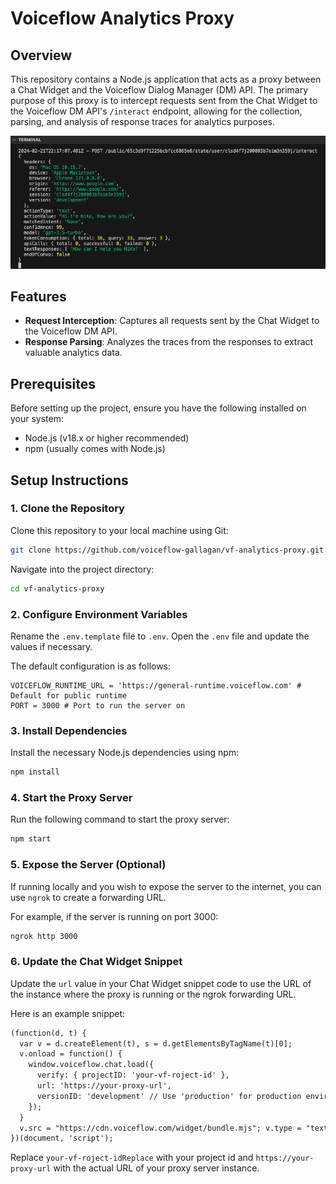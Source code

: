 # Voiceflow Analytics Proxy

## Overview

This repository contains a Node.js application that acts as a proxy between a Chat Widget and the Voiceflow Dialog Manager (DM) API. The primary purpose of this proxy is to intercept requests sent from the Chat Widget to the Voiceflow DM API's `/interact` endpoint, allowing for the collection, parsing, and analysis of response traces for analytics purposes.

![Preview](/img/log.png)

## Features

- **Request Interception**: Captures all requests sent by the Chat Widget to the Voiceflow DM API.
- **Response Parsing**: Analyzes the traces from the responses to extract valuable analytics data.

## Prerequisites

Before setting up the project, ensure you have the following installed on your system:

- Node.js (v18.x or higher recommended)
- npm (usually comes with Node.js)

## Setup Instructions

### 1. Clone the Repository

Clone this repository to your local machine using Git:

```bash
git clone https://github.com/voiceflow-gallagan/vf-analytics-proxy.git
```

Navigate into the project directory:

```bash
cd vf-analytics-proxy
```

### 2. Configure Environment Variables

Rename the `.env.template` file to `.env`. Open the `.env` file and update the values if necessary.

The default configuration is as follows:

```
VOICEFLOW_RUNTIME_URL = 'https://general-runtime.voiceflow.com' # Default for public runtime
PORT = 3000 # Port to run the server on
```

### 3. Install Dependencies

Install the necessary Node.js dependencies using npm:

```bash
npm install
```

### 4. Start the Proxy Server

Run the following command to start the proxy server:

```bash
npm start
```

### 5. Expose the Server (Optional)

If running locally and you wish to expose the server to the internet, you can use `ngrok` to create a forwarding URL.

For example, if the server is running on port 3000:

```bash
ngrok http 3000
```

### 6. Update the Chat Widget Snippet

Update the `url` value in your Chat Widget snippet code to use the URL of the instance where the proxy is running or the ngrok forwarding URL.

Here is an example snippet:

```html
(function(d, t) {
  var v = d.createElement(t), s = d.getElementsByTagName(t)[0];
  v.onload = function() {
    window.voiceflow.chat.load({
      verify: { projectID: 'your-vf-roject-id' },
      url: 'https://your-proxy-url',
      versionID: 'development' // Use 'production' for production environments
    });
  }
  v.src = "https://cdn.voiceflow.com/widget/bundle.mjs"; v.type = "text/javascript"; s.parentNode.insertBefore(v, s);
})(document, 'script');
```

Replace `your-vf-roject-idReplace` with your project id and `https://your-proxy-url` with the actual URL of your proxy server instance.

